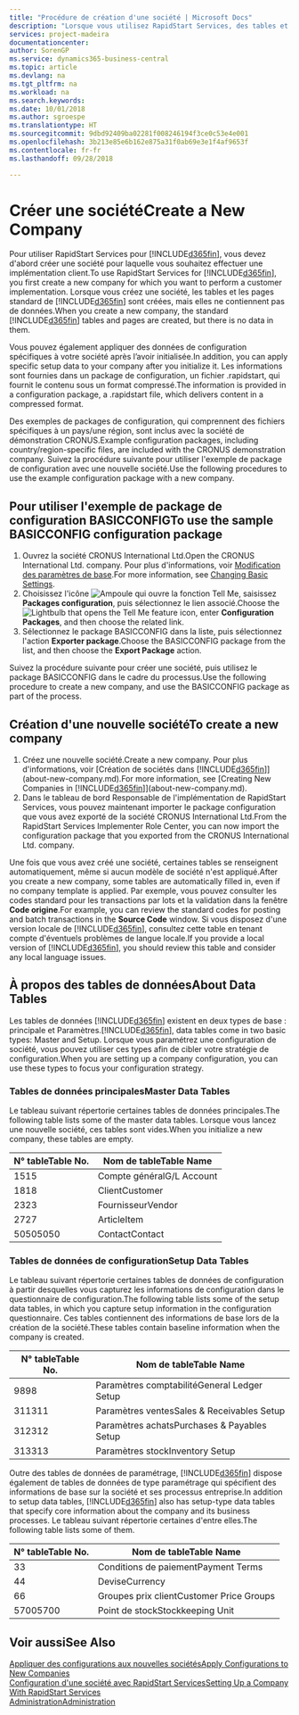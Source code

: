 ```yaml
---
title: "Procédure de création d'une société | Microsoft Docs"
description: "Lorsque vous utilisez RapidStart Services, des tables et des pages sont créées, mais elles ne contiennent pas de données."
services: project-madeira
documentationcenter: 
author: SorenGP
ms.service: dynamics365-business-central
ms.topic: article
ms.devlang: na
ms.tgt_pltfrm: na
ms.workload: na
ms.search.keywords: 
ms.date: 10/01/2018
ms.author: sgroespe
ms.translationtype: HT
ms.sourcegitcommit: 9dbd92409ba02281f008246194f3ce0c53e4e001
ms.openlocfilehash: 3b213e85e6b162e875a31f0ab69e3e1f4af9653f
ms.contentlocale: fr-fr
ms.lasthandoff: 09/28/2018

---
```

# <a name="create-a-new-company"></a><span data-ttu-id="29380-103">Créer une société</span><span class="sxs-lookup"><span data-stu-id="29380-103">Create a New Company</span></span>
<span data-ttu-id="29380-104">Pour utiliser RapidStart Services pour [!INCLUDE[d365fin](includes/d365fin_md.md)], vous devez d'abord créer une société pour laquelle vous souhaitez effectuer une implémentation client.</span><span class="sxs-lookup"><span data-stu-id="29380-104">To use RapidStart Services for [!INCLUDE[d365fin](includes/d365fin_md.md)], you first create a new company for which you want to perform a customer implementation.</span></span> <span data-ttu-id="29380-105">Lorsque vous créez une société, les tables et les pages standard de [!INCLUDE[d365fin](includes/d365fin_md.md)] sont créées, mais elles ne contiennent pas de données.</span><span class="sxs-lookup"><span data-stu-id="29380-105">When you create a new company, the standard [!INCLUDE[d365fin](includes/d365fin_md.md)] tables and pages are created, but there is no data in them.</span></span>

<span data-ttu-id="29380-106">Vous pouvez également appliquer des données de configuration spécifiques à votre société après l’avoir initialisée.</span><span class="sxs-lookup"><span data-stu-id="29380-106">In addition, you can apply specific setup data to your company after you initialize it.</span></span> <span data-ttu-id="29380-107">Les informations sont fournies dans un package de configuration, un fichier .rapidstart, qui fournit le contenu sous un format compressé.</span><span class="sxs-lookup"><span data-stu-id="29380-107">The information is provided in a configuration package, a .rapidstart file, which delivers content in a compressed format.</span></span>  

<span data-ttu-id="29380-108">Des exemples de packages de configuration, qui comprennent des fichiers spécifiques à un pays/une région, sont inclus avec la société de démonstration CRONUS.</span><span class="sxs-lookup"><span data-stu-id="29380-108">Example configuration packages, including country/region-specific files, are included with the CRONUS demonstration company.</span></span> <span data-ttu-id="29380-109">Suivez la procédure suivante pour utiliser l'exemple de package de configuration avec une nouvelle société.</span><span class="sxs-lookup"><span data-stu-id="29380-109">Use the following procedures to use the example configuration package with a new company.</span></span>  

## <a name="to-use-the-sample-basicconfig-configuration-package"></a><span data-ttu-id="29380-110">Pour utiliser l'exemple de package de configuration BASICCONFIG</span><span class="sxs-lookup"><span data-stu-id="29380-110">To use the sample BASICCONFIG configuration package</span></span>  
1. <span data-ttu-id="29380-111">Ouvrez la société CRONUS International Ltd.</span><span class="sxs-lookup"><span data-stu-id="29380-111">Open the CRONUS International Ltd. company.</span></span> <span data-ttu-id="29380-112">Pour plus d'informations, voir [Modification des paramètres de base](ui-change-basic-settings.md).</span><span class="sxs-lookup"><span data-stu-id="29380-112">For more information, see [Changing Basic Settings](ui-change-basic-settings.md).</span></span>
2. <span data-ttu-id="29380-113">Choisissez l'icône ![Ampoule qui ouvre la fonction Tell Me](media/ui-search/search_small.png "Dites-moi ce que vous voulez faire"), saisissez **Packages configuration**, puis sélectionnez le lien associé.</span><span class="sxs-lookup"><span data-stu-id="29380-113">Choose the ![Lightbulb that opens the Tell Me feature](media/ui-search/search_small.png "Tell me what you want to do") icon, enter **Configuration Packages**, and then choose the related link.</span></span>  
3. <span data-ttu-id="29380-114">Sélectionnez le package BASICCONFIG dans la liste, puis sélectionnez l'action **Exporter package**.</span><span class="sxs-lookup"><span data-stu-id="29380-114">Choose the BASICCONFIG package from the list, and then choose the **Export Package** action.</span></span>  

<span data-ttu-id="29380-115">Suivez la procédure suivante pour créer une société, puis utilisez le package BASICCONFIG dans le cadre du processus.</span><span class="sxs-lookup"><span data-stu-id="29380-115">Use the following procedure to create a new company, and use the BASICCONFIG package as part of the process.</span></span>  

## <a name="to-create-a-new-company"></a><span data-ttu-id="29380-116">Création d'une nouvelle société</span><span class="sxs-lookup"><span data-stu-id="29380-116">To create a new company</span></span>  
1. <span data-ttu-id="29380-117">Créez une nouvelle société.</span><span class="sxs-lookup"><span data-stu-id="29380-117">Create a new company.</span></span> <span data-ttu-id="29380-118">Pour plus d'informations, voir [Création de sociétés dans [!INCLUDE[d365fin](includes/d365fin_md.md)]](about-new-company.md).</span><span class="sxs-lookup"><span data-stu-id="29380-118">For more information, see [Creating New Companies in [!INCLUDE[d365fin](includes/d365fin_md.md)]](about-new-company.md).</span></span>
2. <span data-ttu-id="29380-119">Dans le tableau de bord Responsable de l'implémentation de RapidStart Services, vous pouvez maintenant importer le package configuration que vous avez exporté de la société CRONUS International Ltd.</span><span class="sxs-lookup"><span data-stu-id="29380-119">From the RapidStart Services Implementer Role Center, you can now import the configuration package that you exported from the CRONUS International Ltd. company.</span></span>

<span data-ttu-id="29380-120">Une fois que vous avez créé une société, certaines tables se renseignent automatiquement, même si aucun modèle de société n'est appliqué.</span><span class="sxs-lookup"><span data-stu-id="29380-120">After you create a new company, some tables are automatically filled in, even if no company template is applied.</span></span> <span data-ttu-id="29380-121">Par exemple, vous pouvez consulter les codes standard pour les transactions par lots et la validation dans la fenêtre **Code origine**.</span><span class="sxs-lookup"><span data-stu-id="29380-121">For example, you can review the standard codes for posting and batch transactions in the **Source Code** window.</span></span> <span data-ttu-id="29380-122">Si vous disposez d'une version locale de [!INCLUDE[d365fin](includes/d365fin_md.md)], consultez cette table en tenant compte d'éventuels problèmes de langue locale.</span><span class="sxs-lookup"><span data-stu-id="29380-122">If you provide a local version of [!INCLUDE[d365fin](includes/d365fin_md.md)], you should review this table and consider any local language issues.</span></span>

## <a name="about-data-tables"></a><span data-ttu-id="29380-123">À propos des tables de données</span><span class="sxs-lookup"><span data-stu-id="29380-123">About Data Tables</span></span>
<span data-ttu-id="29380-124">Les tables de données [!INCLUDE[d365fin](includes/d365fin_md.md)] existent en deux types de base : principale et Paramètres.</span><span class="sxs-lookup"><span data-stu-id="29380-124">[!INCLUDE[d365fin](includes/d365fin_md.md)], data tables come in two basic types: Master and Setup.</span></span> <span data-ttu-id="29380-125">Lorsque vous paramétrez une configuration de société, vous pouvez utiliser ces types afin de cibler votre stratégie de configuration.</span><span class="sxs-lookup"><span data-stu-id="29380-125">When you are setting up a company configuration, you can use these types to focus your configuration strategy.</span></span>  

### <a name="master-data-tables"></a><span data-ttu-id="29380-126">Tables de données principales</span><span class="sxs-lookup"><span data-stu-id="29380-126">Master Data Tables</span></span>  
<span data-ttu-id="29380-127">Le tableau suivant répertorie certaines tables de données principales.</span><span class="sxs-lookup"><span data-stu-id="29380-127">The following table lists some of the master data tables.</span></span> <span data-ttu-id="29380-128">Lorsque vous lancez une nouvelle société, ces tables sont vides.</span><span class="sxs-lookup"><span data-stu-id="29380-128">When you initialize a new company, these tables are empty.</span></span>  

|<span data-ttu-id="29380-129">N° table</span><span class="sxs-lookup"><span data-stu-id="29380-129">Table No.</span></span>|<span data-ttu-id="29380-130">Nom de table</span><span class="sxs-lookup"><span data-stu-id="29380-130">Table Name</span></span>|  
|-------------------|--------------------|  
|<span data-ttu-id="29380-131">15</span><span class="sxs-lookup"><span data-stu-id="29380-131">15</span></span>|<span data-ttu-id="29380-132">Compte général</span><span class="sxs-lookup"><span data-stu-id="29380-132">G/L Account</span></span>|  
|<span data-ttu-id="29380-133">18</span><span class="sxs-lookup"><span data-stu-id="29380-133">18</span></span>|<span data-ttu-id="29380-134">Client</span><span class="sxs-lookup"><span data-stu-id="29380-134">Customer</span></span>|  
|<span data-ttu-id="29380-135">23</span><span class="sxs-lookup"><span data-stu-id="29380-135">23</span></span>|<span data-ttu-id="29380-136">Fournisseur</span><span class="sxs-lookup"><span data-stu-id="29380-136">Vendor</span></span>|  
|<span data-ttu-id="29380-137">27</span><span class="sxs-lookup"><span data-stu-id="29380-137">27</span></span>|<span data-ttu-id="29380-138">Article</span><span class="sxs-lookup"><span data-stu-id="29380-138">Item</span></span>|  
|<span data-ttu-id="29380-139">5050</span><span class="sxs-lookup"><span data-stu-id="29380-139">5050</span></span>|<span data-ttu-id="29380-140">Contact</span><span class="sxs-lookup"><span data-stu-id="29380-140">Contact</span></span>|  

### <a name="setup-data-tables"></a><span data-ttu-id="29380-141">Tables de données de configuration</span><span class="sxs-lookup"><span data-stu-id="29380-141">Setup Data Tables</span></span>  
<span data-ttu-id="29380-142">Le tableau suivant répertorie certaines tables de données de configuration à partir desquelles vous capturez les informations de configuration dans le questionnaire de configuration.</span><span class="sxs-lookup"><span data-stu-id="29380-142">The following table lists some of the setup data tables, in which you capture setup information in the configuration questionnaire.</span></span> <span data-ttu-id="29380-143">Ces tables contiennent des informations de base lors de la création de la société.</span><span class="sxs-lookup"><span data-stu-id="29380-143">These tables contain baseline information when the company is created.</span></span>  

|<span data-ttu-id="29380-144">N° table</span><span class="sxs-lookup"><span data-stu-id="29380-144">Table No.</span></span>|<span data-ttu-id="29380-145">Nom de table</span><span class="sxs-lookup"><span data-stu-id="29380-145">Table Name</span></span>|  
|-------------------|--------------------|  
|<span data-ttu-id="29380-146">98</span><span class="sxs-lookup"><span data-stu-id="29380-146">98</span></span>|<span data-ttu-id="29380-147">Paramètres comptabilité</span><span class="sxs-lookup"><span data-stu-id="29380-147">General Ledger Setup</span></span>|  
|<span data-ttu-id="29380-148">311</span><span class="sxs-lookup"><span data-stu-id="29380-148">311</span></span>|<span data-ttu-id="29380-149">Paramètres ventes</span><span class="sxs-lookup"><span data-stu-id="29380-149">Sales & Receivables Setup</span></span>|  
|<span data-ttu-id="29380-150">312</span><span class="sxs-lookup"><span data-stu-id="29380-150">312</span></span>|<span data-ttu-id="29380-151">Paramètres achats</span><span class="sxs-lookup"><span data-stu-id="29380-151">Purchases & Payables Setup</span></span>|  
|<span data-ttu-id="29380-152">313</span><span class="sxs-lookup"><span data-stu-id="29380-152">313</span></span>|<span data-ttu-id="29380-153">Paramètres stock</span><span class="sxs-lookup"><span data-stu-id="29380-153">Inventory Setup</span></span>|  

<span data-ttu-id="29380-154">Outre des tables de données de paramétrage, [!INCLUDE[d365fin](includes/d365fin_md.md)] dispose également de tables de données de type paramétrage qui spécifient des informations de base sur la société et ses processus entreprise.</span><span class="sxs-lookup"><span data-stu-id="29380-154">In addition to setup data tables, [!INCLUDE[d365fin](includes/d365fin_md.md)] also has setup-type data tables that specify core information about the company and its business processes.</span></span> <span data-ttu-id="29380-155">Le tableau suivant répertorie certaines d'entre elles.</span><span class="sxs-lookup"><span data-stu-id="29380-155">The following table lists some of them.</span></span>  

|<span data-ttu-id="29380-156">N° table</span><span class="sxs-lookup"><span data-stu-id="29380-156">Table No.</span></span>|<span data-ttu-id="29380-157">Nom de table</span><span class="sxs-lookup"><span data-stu-id="29380-157">Table Name</span></span>|  
|-------------------|--------------------|  
|<span data-ttu-id="29380-158">3</span><span class="sxs-lookup"><span data-stu-id="29380-158">3</span></span>|<span data-ttu-id="29380-159">Conditions de paiement</span><span class="sxs-lookup"><span data-stu-id="29380-159">Payment Terms</span></span>|  
|<span data-ttu-id="29380-160">4</span><span class="sxs-lookup"><span data-stu-id="29380-160">4</span></span>|<span data-ttu-id="29380-161">Devise</span><span class="sxs-lookup"><span data-stu-id="29380-161">Currency</span></span>|  
|<span data-ttu-id="29380-162">6</span><span class="sxs-lookup"><span data-stu-id="29380-162">6</span></span>|<span data-ttu-id="29380-163">Groupes prix client</span><span class="sxs-lookup"><span data-stu-id="29380-163">Customer Price Groups</span></span>|  
|<span data-ttu-id="29380-164">5700</span><span class="sxs-lookup"><span data-stu-id="29380-164">5700</span></span>|<span data-ttu-id="29380-165">Point de stock</span><span class="sxs-lookup"><span data-stu-id="29380-165">Stockkeeping Unit</span></span>|

  

## <a name="see-also"></a><span data-ttu-id="29380-166">Voir aussi</span><span class="sxs-lookup"><span data-stu-id="29380-166">See Also</span></span>  
[<span data-ttu-id="29380-167">Appliquer des configurations aux nouvelles sociétés</span><span class="sxs-lookup"><span data-stu-id="29380-167">Apply Configurations to New Companies</span></span>](admin-apply-configuration-to-new-companies.md)  
[<span data-ttu-id="29380-168">Configuration d'une société avec RapidStart Services</span><span class="sxs-lookup"><span data-stu-id="29380-168">Setting Up a Company With RapidStart Services</span></span>](admin-set-up-a-company-with-rapidstart.md)  
[<span data-ttu-id="29380-169">Administration</span><span class="sxs-lookup"><span data-stu-id="29380-169">Administration</span></span>](admin-setup-and-administration.md)

